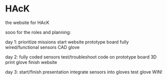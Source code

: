 # HAcK
the website for HAcK

sooo for the roles and planning:

day 1:
  prioritize missions
  start website
  prototype board
  fully wired/functional sensors
  CAD glove

day 2:
  fully coded sensors
  test/troubleshoot code on prototype board
  3D print glove
  finish website

day 3:
  start/finish presentation
  integrate sensors into gloves
  test glove
  WIN!
